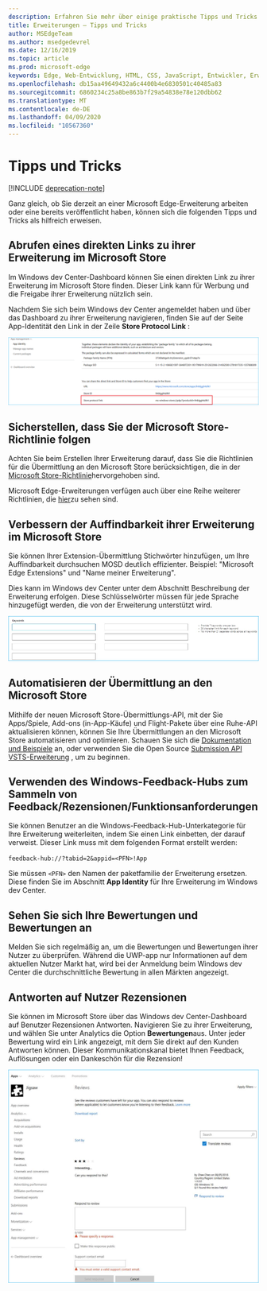 ```yaml
---
description: Erfahren Sie mehr über einige praktische Tipps und Tricks zu Microsoft Edge-Erweiterungen.
title: Erweiterungen – Tipps und Tricks
author: MSEdgeTeam
ms.author: msedgedevrel
ms.date: 12/16/2019
ms.topic: article
ms.prod: microsoft-edge
keywords: Edge, Web-Entwicklung, HTML, CSS, JavaScript, Entwickler, Erweiterungen
ms.openlocfilehash: db15aa49649432a6c4400b4e6830501c40485a83
ms.sourcegitcommit: 6860234c25a8be863b7f29a54838e78e120dbb62
ms.translationtype: MT
ms.contentlocale: de-DE
ms.lasthandoff: 04/09/2020
ms.locfileid: "10567360"
---
```

# Tipps und Tricks  

[!INCLUDE [deprecation-note](includes/deprecation-note.md)]  

Ganz gleich, ob Sie derzeit an einer Microsoft Edge-Erweiterung arbeiten oder eine bereits veröffentlicht haben, können sich die folgenden Tipps und Tricks als hilfreich erweisen.

## Abrufen eines direkten Links zu ihrer Erweiterung im Microsoft Store
Im Windows dev Center-Dashboard können Sie einen direkten Link zu ihrer Erweiterung im Microsoft Store finden. Dieser Link kann für Werbung und die Freigabe ihrer Erweiterung nützlich sein.


Nachdem Sie sich beim Windows dev Center angemeldet haben und über das Dashboard zu ihrer Erweiterung navigieren, finden Sie auf der Seite App-Identität den Link in der Zeile **Store Protocol Link** :

![Link zum Store-Protokoll](./media/store-link.png)
 
## Sicherstellen, dass Sie der Microsoft Store-Richtlinie folgen
Achten Sie beim Erstellen Ihrer Erweiterung darauf, dass Sie die Richtlinien für die Übermittlung an den Microsoft Store berücksichtigen, die in der [Microsoft Store-Richtlinie](https://msdn.microsoft.com/library/windows/apps/dn764944.aspx)hervorgehoben sind. 
 
Microsoft Edge-Erweiterungen verfügen auch über eine Reihe weiterer Richtlinien, die [hier](https://msdn.microsoft.com/library/windows/apps/dn764944.aspx#pol_10_12)zu sehen sind.

## Verbessern der Auffindbarkeit ihrer Erweiterung im Microsoft Store

Sie können Ihrer Extension-Übermittlung Stichwörter hinzufügen, um Ihre Auffindbarkeit durchsuchen MOSD deutlich effizienter. Beispiel: "Microsoft Edge Extensions" und "Name meiner Erweiterung". 

Dies kann im Windows dev Center unter dem Abschnitt Beschreibung der Erweiterung erfolgen. Diese Schlüsselwörter müssen für jede Sprache hinzugefügt werden, die von der Erweiterung unterstützt wird.

![Senden einer Antwort auf eine Überprüfung](./media/keywords.png)

## Automatisieren der Übermittlung an den Microsoft Store
Mithilfe der neuen Microsoft Store-Übermittlungs-API, mit der Sie Apps/Spiele, Add-ons (in-App-Käufe) und Flight-Pakete über eine Ruhe-API aktualisieren können, können Sie Ihre Übermittlungen an den Microsoft Store automatisieren und optimieren. Schauen Sie sich die [Dokumentation und Beispiele](https://docs.microsoft.com/windows/uwp/monetize/create-and-manage-submissions-using-windows-store-services) an, oder verwenden Sie die Open Source [Submission API VSTS-Erweiterung](https://github.com/Microsoft/windows-dev-center-vsts-extension) , um zu beginnen.

## Verwenden des Windows-Feedback-Hubs zum Sammeln von Feedback/Rezensionen/Funktionsanforderungen

Sie können Benutzer an die Windows-Feedback-Hub-Unterkategorie für Ihre Erweiterung weiterleiten, indem Sie einen Link einbetten, der darauf verweist. Dieser Link muss mit dem folgenden Format erstellt werden: 

`feedback-hub://?tabid=2&appid=<PFN>!App`

Sie müssen `<PFN>` den Namen der paketfamilie der Erweiterung ersetzen. Diese finden Sie im Abschnitt **App Identity** für Ihre Erweiterung im Windows dev Center.

## Sehen Sie sich Ihre Bewertungen und Bewertungen an
Melden Sie sich regelmäßig an, um die Bewertungen und Bewertungen ihrer Nutzer zu überprüfen. Während die UWP-app nur Informationen auf dem aktuellen Nutzer Markt hat, wird bei der Anmeldung beim Windows dev Center die durchschnittliche Bewertung in allen Märkten angezeigt.

## Antworten auf Nutzer Rezensionen
Sie können im Microsoft Store über das Windows dev Center-Dashboard auf Benutzer Rezensionen Antworten. Navigieren Sie zu ihrer Erweiterung, und wählen Sie unter Analytics die Option **Bewertungen**aus. Unter jeder Bewertung wird ein Link angezeigt, mit dem Sie direkt auf den Kunden Antworten können. Dieser Kommunikationskanal bietet Ihnen Feedback, Auflösungen oder ein Dankeschön für die Rezension!

![Senden einer Antwort auf eine Überprüfung](./media/reviews.png)
